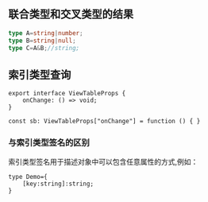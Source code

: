 ## 联合类型和交叉类型的结果
```typescript
type A=string|number;
type B=string|null;
type C=A&B;//string;
```
## 索引类型查询
```typescrpt
export interface ViewTableProps {
	onChange: () => void;
}

const sb: ViewTableProps["onChange"] = function () { }
```
### 与索引类型签名的区别
索引类型签名用于描述对象中可以包含任意属性的方式,例如：
```
type Demo={
    [key:string]:string;
}
```